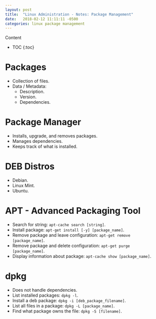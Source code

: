 ```yaml
---
layout: post
title:  "Linux Administration - Notes: Package Management"
date:   2018-02-12 11:11:11 -0500
categories: linux package management
---
```


Content

* TOC
{:toc}

# Packages
- Collection of files.
- Data / Metadata:
  - Description.
  - Version.
  - Dependencies.

# Package Manager
- Installs, upgrade, and removes packages.
- Manages dependencies.
- Keeps track of what is installed.

# DEB Distros
- Debian.
- Linux Mint.
- Ubuntu.

# APT - Advanced Packaging Tool
- Search for string: `apt-cache search [string]`.
- Install package: `apt-get install [-y] [package_name]`.
- Remove package and leave configuration: `apt-get remove [package_name]`.
- Remove package and delete configuration: `apt-get purge [package_name]`.
- Display information about package: `apt-cache show [package_name]`.

# dpkg
- Does not handle dependencies.
- List installed packages: `dpkg -l`.
- Install a deb package: `dpkg -i [deb_package_filename]`.
- List all files in a package: `dpkg -L [package_name]`.
- Find what package owns the file: `dpkg -S [filename]`.
